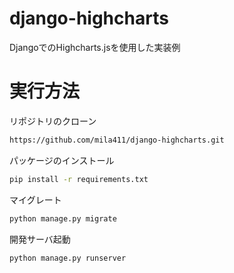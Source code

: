 # django-highcharts
DjangoでのHighcharts.jsを使用した実装例

# 実行方法
リポジトリのクローン
```bash
https://github.com/mila411/django-highcharts.git
```
パッケージのインストール
```bash
pip install -r requirements.txt
```
マイグレート
```bash
python manage.py migrate
```
開発サーバ起動
```bash
python manage.py runserver
```
